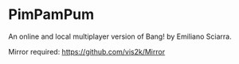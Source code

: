 # PimPamPum
An online and local multiplayer version of Bang! by Emiliano Sciarra.

Mirror required: https://github.com/vis2k/Mirror
